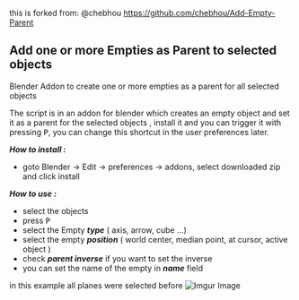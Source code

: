 this is forked from: @chebhou https://github.com/chebhou/Add-Empty-Parent

## Add one or more Empties as Parent to selected objects

Blender Addon to create one or more empties as a parent for all selected objects

The script is in an addon for blender which creates an empty object and set it as a parent for the selected objects , install it and you can trigger it with pressing <kbd>P</kbd>, you can change this shortcut in the user preferences later.

***How to install :***
 - goto Blender -> Edit -> preferences -> addons, select downloaded zip and click install

***How to use :***

 - select the objects
 - press <kbd>P</kbd>
 - select the Empty ***type*** ( axis, arrow, cube ...)
 - select the empty ***position*** ( world center, median point, at cursor, active object )
 - check ***parent inverse*** if you want to set the inverse
 - you can set the name of the empty in ***name*** field

in this example all planes were selected before
![Imgur Image](https://i.imgur.com/Q0b5HiX.jpg)


